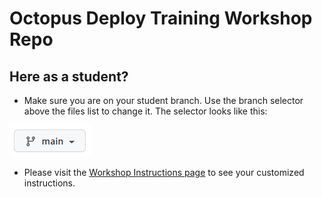 # Octopus Deploy Training Workshop Repo

## Here as a student? 
- Make sure you are on your student branch. Use the branch selector above the files list to change it. The selector looks like this:

![](instructions/assets/branch-selector.png)

- Please visit the [Workshop Instructions page](instructions/README.md) to see your customized instructions.

